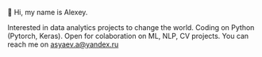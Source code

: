 👋 Hi, my name is Alexey.

Interested in data analytics projects to change the world. 
Coding on Python (Pytorch, Keras). Open for colaboration on ML, NLP, CV projects.
You can reach me on asyaev.a@yandex.ru

<!---
alexik777/alexik777 is a ✨ special ✨ repository because its `README.md` (this file) appears on your GitHub profile.
You can click the Preview link to take a look at your changes.
--->
